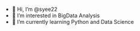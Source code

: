 - 👋 Hi, I’m @syee22
- 👀 I’m interested in BigData Analysis
- 🌱 I’m currently learning Python and Data Science

<!---
syee22/syee22 is a ✨ special ✨ repository because its `README.md` (this file) appears on your GitHub profile.
You can click the Preview link to take a look at your changes.
--->
